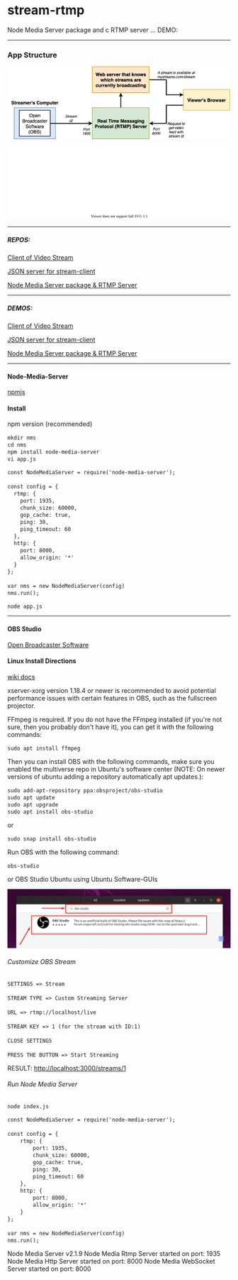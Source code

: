 # stream-rtmp
Node Media Server package and c RTMP server ... DEMO:



--------------------------
### App Structure

![image](./docs/react-18.png)


![image](./docs/react-18.svg)


--------------------------
##### REPOS:

[Client of Video Stream](https://github.com/tom2kota/stream-client)

[JSON server for stream-client](https://github.com/tom2kota/stream-server)

[Node Media Server package & RTMP Server](https://github.com/tom2kota/stream-rtmp)

--------------------------

##### DEMOS:

[Client of Video Stream](https://tom2kota.github.io/stream-client/)

[JSON server for stream-client](https://stream-json-server.herokuapp.com/)

[Node Media Server package & RTMP Server]()

--------------------------


#### Node-Media-Server

[npmjs](https://www.npmjs.com/package/node-media-server)

#### Install

npm version (recommended)

``` 
mkdir nms
cd nms
npm install node-media-server
vi app.js
```


``` 
const NodeMediaServer = require('node-media-server');
 
const config = {
  rtmp: {
    port: 1935,
    chunk_size: 60000,
    gop_cache: true,
    ping: 30,
    ping_timeout: 60
  },
  http: {
    port: 8000,
    allow_origin: '*'
  }
};
 
var nms = new NodeMediaServer(config)
nms.run();

```

``` 
node app.js
```

----------------


#### OBS Studio

[Open Broadcaster Software](https://obsproject.com/)

#### Linux Install Directions

[wiki docs](https://obsproject.com/wiki/)


   xserver-xorg version 1.18.4 or newer is recommended to avoid potential performance issues with certain features in OBS, such as the fullscreen projector.

   FFmpeg is required. If you do not have the FFmpeg installed (if you're not sure, then you probably don't have it), you can get it with the following commands:


```
sudo apt install ffmpeg
```

   Then you can install OBS with the following commands, make sure you enabled the multiverse repo in Ubuntu's software center (NOTE: On newer versions of ubuntu adding a repository automatically apt updates.):

``` 
sudo add-apt-repository ppa:obsproject/obs-studio
sudo apt update
sudo apt upgrade
sudo apt install obs-studio
```

   or
   
``` 
sudo snap install obs-studio
```
   
   Run OBS with the following command:

``` 
obs-studio
```

   or OBS Studio Ubuntu using Ubuntu Software-GUIs
   
![image](./docs/obs-select.png)


###### Customize OBS Stream

```
SETTINGS => Stream

STREAM TYPE => Custom Streaming Server

URL => rtmp://localhost/live

STREAM KEY => 1 (for the stream with ID:1)

CLOSE SETTINGS

PRESS THE BUTTON => Start Streaming

```

RESULT: [http://localhost:3000/streams/1](http://localhost:3000/streams/1)


###### Run Node Media Server

```
node index.js
```

```
const NodeMediaServer = require('node-media-server');

const config = {
    rtmp: {
        port: 1935,
        chunk_size: 60000,
        gop_cache: true,
        ping: 30,
        ping_timeout: 60
    },
    http: {
        port: 8000,
        allow_origin: '*'
    }
};

var nms = new NodeMediaServer(config)
nms.run();
```

Node Media Server v2.1.9
Node Media Rtmp Server started on port: 1935
Node Media Http Server started on port: 8000
Node Media WebSocket Server started on port: 8000
